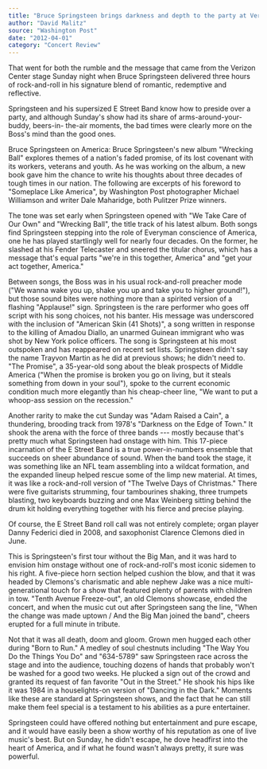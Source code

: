 ```yaml
---
title: "Bruce Springsteen brings darkness and depth to the party at Verizon Center"
author: "David Malitz"
source: "Washington Post"
date: "2012-04-01"
category: "Concert Review"
---
```


That went for both the rumble and the message that came from the Verizon Center stage Sunday night when Bruce Springsteen delivered three hours of rock-and-roll in his signature blend of romantic, redemptive and reflective.

Springsteen and his supersized E Street Band know how to preside over a party, and although Sunday's show had its share of arms-around-your-buddy, beers-in- the-air moments, the bad times were clearly more on the Boss's mind than the good ones.

Bruce Springsteen on America: Bruce Springsteen's new album "Wrecking Ball" explores themes of a nation's faded promise, of its lost covenant with its workers, veterans and youth. As he was working on the album, a new book gave him the chance to write his thoughts about three decades of tough times in our nation. The following are excerpts of his foreword to "Someplace Like America", by Washington Post photographer Michael Williamson and writer Dale Maharidge, both Pulitzer Prize winners.

The tone was set early when Springsteen opened with "We Take Care of Our Own" and "Wrecking Ball", the title track of his latest album. Both songs find Springsteen stepping into the role of Everyman conscience of America, one he has played startlingly well for nearly four decades. On the former, he slashed at his Fender Telecaster and sneered the titular chorus, which has a message that's equal parts "we're in this together, America" and "get your act together, America."

Between songs, the Boss was in his usual rock-and-roll preacher mode ("We wanna wake you up, shake you up and take you to higher ground!"), but those sound bites were nothing more than a spirited version of a flashing "Applause!" sign. Springsteen is the rare performer who goes off script with his song choices, not his banter. His message was underscored with the inclusion of "American Skin (41 Shots)", a song written in response to the killing of Amadou Diallo, an unarmed Guinean immigrant who was shot by New York police officers. The song is Springsteen at his most outspoken and has reappeared on recent set lists. Springsteen didn't say the name Trayvon Martin as he did at previous shows; he didn't need to. "The Promise", a 35-year-old song about the bleak prospects of Middle America ("When the promise is broken you go on living, but it steals something from down in your soul"), spoke to the current economic condition much more elegantly than his cheap-cheer line, "We want to put a whoop-ass session on the recession."

Another rarity to make the cut Sunday was "Adam Raised a Cain", a thundering, brooding track from 1978's "Darkness on the Edge of Town." It shook the arena with the force of three bands --- mostly because that's pretty much what Springsteen had onstage with him. This 17-piece incarnation of the E Street Band is a true power-in-numbers ensemble that succeeds on sheer abundance of sound. When the band took the stage, it was something like an NFL team assembling into a wildcat formation, and the expanded lineup helped rescue some of the limp new material. At times, it was like a rock-and-roll version of "The Twelve Days of Christmas." There were five guitarists strumming, four tambourines shaking, three trumpets blasting, two keyboards buzzing and one Max Weinberg sitting behind the drum kit holding everything together with his fierce and precise playing.

Of course, the E Street Band roll call was not entirely complete; organ player Danny Federici died in 2008, and saxophonist Clarence Clemons died in June.

This is Springsteen's first tour without the Big Man, and it was hard to envision him onstage without one of rock-and-roll's most iconic sidemen to his right. A five-piece horn section helped cushion the blow, and that it was headed by Clemons's charismatic and able nephew Jake was a nice multi- generational touch for a show that featured plenty of parents with children in tow. "Tenth Avenue Freeze-out", an old Clemons showcase, ended the concert, and when the music cut out after Springsteen sang the line, "When the change was made uptown / And the Big Man joined the band", cheers erupted for a full minute in tribute.

Not that it was all death, doom and gloom. Grown men hugged each other during "Born to Run." A medley of soul chestnuts including "The Way You Do the Things You Do" and "634-5789" saw Springsteen race across the stage and into the audience, touching dozens of hands that probably won't be washed for a good two weeks. He plucked a sign out of the crowd and granted its request of fan favorite "Out in the Street." He shook his hips like it was 1984 in a houselights-on version of "Dancing in the Dark." Moments like these are standard at Springsteen shows, and the fact that he can still make them feel special is a testament to his abilities as a pure entertainer.

Springsteen could have offered nothing but entertainment and pure escape, and it would have easily been a show worthy of his reputation as one of live music's best. But on Sunday, he didn't escape, he dove headfirst into the heart of America, and if what he found wasn't always pretty, it sure was powerful.